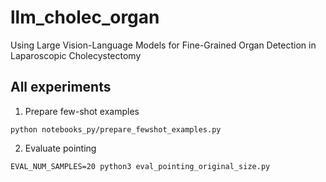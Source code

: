 # llm_cholec_organ
Using Large Vision-Language Models for Fine-Grained Organ Detection in Laparoscopic Cholecystectomy

## All experiments

1. Prepare few-shot examples

```
python notebooks_py/prepare_fewshot_examples.py
```

2. Evaluate pointing

```
EVAL_NUM_SAMPLES=20 python3 eval_pointing_original_size.py
```